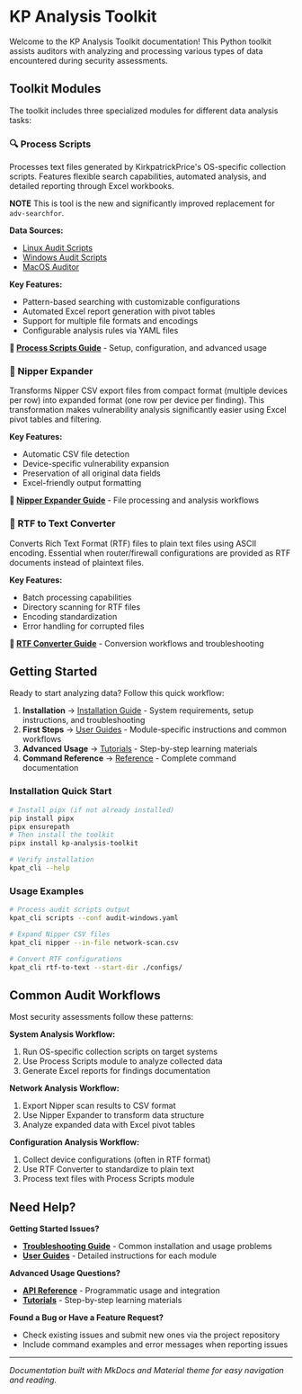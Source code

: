 # KP Analysis Toolkit

Welcome to the KP Analysis Toolkit documentation! This Python toolkit assists auditors with analyzing and processing various types of data encountered during security assessments.

## Toolkit Modules

The toolkit includes three specialized modules for different data analysis tasks:

### 🔍 Process Scripts
Processes text files generated by KirkpatrickPrice's OS-specific collection scripts. Features flexible search capabilities, automated analysis, and detailed reporting through Excel workbooks.

**NOTE** This is tool is the new and significantly improved replacement for `adv-searchfor`.

**Data Sources:**

- [Linux Audit Scripts](https://github.com/kirkpatrickprice/linux-audit-scripts)
- [Windows Audit Scripts](https://github.com/kirkpatrickprice/windows-audit-scripts)  
- [MacOS Auditor](https://github.com/kirkpatrickprice/macos-auditor)

**Key Features:**

- Pattern-based searching with customizable configurations
- Automated Excel report generation with pivot tables
- Support for multiple file formats and encodings
- Configurable analysis rules via YAML files

**📖 [Process Scripts Guide](user-guides/process-scripts.md)** - Setup, configuration, and advanced usage

### 🔧 Nipper Expander
Transforms Nipper CSV export files from compact format (multiple devices per row) into expanded format (one row per device per finding). This transformation makes vulnerability analysis significantly easier using Excel pivot tables and filtering.

**Key Features:**

- Automatic CSV file detection
- Device-specific vulnerability expansion
- Preservation of all original data fields
- Excel-friendly output formatting

**📖 [Nipper Expander Guide](user-guides/nipper-expander.md)** - File processing and analysis workflows

### 📄 RTF to Text Converter
Converts Rich Text Format (RTF) files to plain text files using ASCII encoding. Essential when router/firewall configurations are provided as RTF documents instead of plaintext files.

**Key Features:**

- Batch processing capabilities
- Directory scanning for RTF files
- Encoding standardization
- Error handling for corrupted files

**📖 [RTF Converter Guide](user-guides/rtf-to-text.md)** - Conversion workflows and troubleshooting

## Getting Started

Ready to start analyzing data? Follow this quick workflow:

1. **Installation** → [Installation Guide](user-guides/installation.md) - System requirements, setup instructions, and troubleshooting
2. **First Steps** → [User Guides](user-guides/README.md) - Module-specific instructions and common workflows  
3. **Advanced Usage** → [Tutorials](tutorials/README.md) - Step-by-step learning materials
4. **Command Reference** → [Reference](reference/README.md) - Complete command documentation

### Installation Quick Start
```bash
# Install pipx (if not already installed)
pip install pipx
pipx ensurepath
# Then install the toolkit
pipx install kp-analysis-toolkit

# Verify installation
kpat_cli --help
```

### Usage Examples
```bash
# Process audit scripts output
kpat_cli scripts --conf audit-windows.yaml

# Expand Nipper CSV files  
kpat_cli nipper --in-file network-scan.csv

# Convert RTF configurations
kpat_cli rtf-to-text --start-dir ./configs/
```

## Common Audit Workflows

Most security assessments follow these patterns:

**System Analysis Workflow:**

1. Run OS-specific collection scripts on target systems
2. Use Process Scripts module to analyze collected data
3. Generate Excel reports for findings documentation

**Network Analysis Workflow:**

1. Export Nipper scan results to CSV format
2. Use Nipper Expander to transform data structure
3. Analyze expanded data with Excel pivot tables

**Configuration Analysis Workflow:**

1. Collect device configurations (often in RTF format)
2. Use RTF Converter to standardize to plain text
3. Process text files with Process Scripts module

## Need Help?

**Getting Started Issues?**

- **[Troubleshooting Guide](troubleshooting/README.md)** - Common installation and usage problems
- **[User Guides](user-guides/README.md)** - Detailed instructions for each module

**Advanced Usage Questions?**

- **[API Reference](api/README.md)** - Programmatic usage and integration
- **[Tutorials](tutorials/README.md)** - Step-by-step learning materials

**Found a Bug or Have a Feature Request?**

- Check existing issues and submit new ones via the project repository
- Include command examples and error messages when reporting issues

---

*Documentation built with MkDocs and Material theme for easy navigation and reading.*
